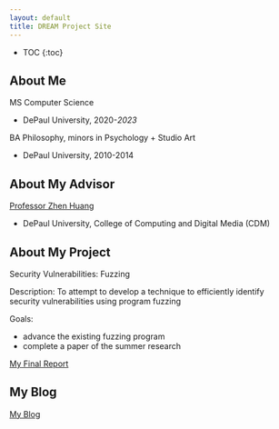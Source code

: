 ```yaml
---
layout: default
title: DREAM Project Site
---
```


* TOC
{:toc}

## About Me

MS Computer Science
- DePaul University, 2020-_2023_

BA Philosophy, minors in Psychology + Studio Art
- DePaul University, 2010-2014


## About My Advisor

[Professor Zhen Huang](https://facsrv.cs.depaul.edu/zhuang28/)
- DePaul University, College of Computing and Digital Media (CDM)



## About My Project

Security Vulnerabilities: Fuzzing

Description:
To attempt to develop a technique to efficiently identify security vulnerabilities using program fuzzing

Goals:
- advance the existing fuzzing program 
- complete a paper of the summer research


[My Final Report](files/finalreport.pdf)

## My Blog

[My Blog](blog.html)
